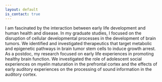 ```yaml
---
layout: default
is_contact: true
---
```


I am fascinated by the interaction between early life development and human health and disease. In my graduate studies, I focused on the disruption of cellular developmental processes in the development of brain tumors. We identified and investigated therapeutics that target metabolic and epigenetic pathways in brain tumor stem cells to induce growth arrest. As a postdoc, my research focused on early life experiences in promoting healthy brain function. We investigated the role of adolescent social experiences on myelin maturation in the prefrontal cortex and the effects of early auditory experiences on the processing of sound information in the auditory cortex.
